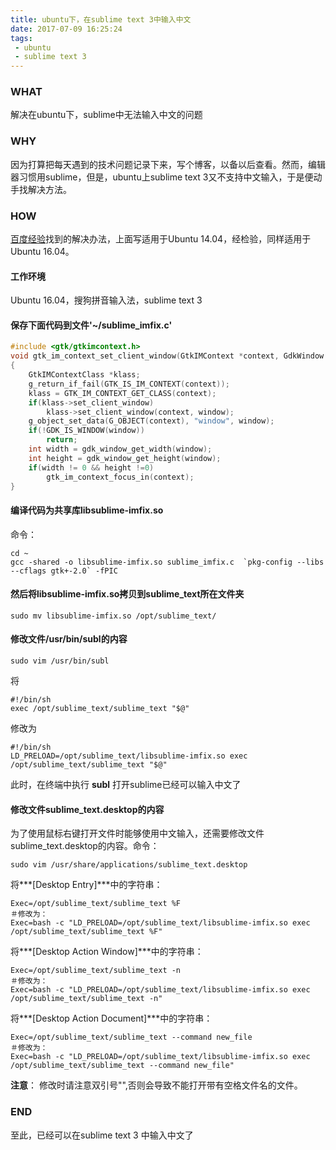 ```yaml
---
title: ubuntu下，在sublime text 3中输入中文
date: 2017-07-09 16:25:24
tags:
 - ubuntu
 - sublime text 3
---
```


### WHAT
解决在ubuntu下，sublime中无法输入中文的问题

### WHY
因为打算把每天遇到的技术问题记录下来，写个博客，以备以后查看。然而，编辑器习惯用sublime，但是，ubuntu上sublime text 3又不支持中文输入，于是便动手找解决方法。

<!-- more -->

### HOW
[百度经验](http://jingyan.baidu.com/article/f3ad7d0ff8731609c3345b3b.html)找到的解决办法，上面写适用于Ubuntu 14.04，经检验，同样适用于Ubuntu 16.04。

#### 工作环境
Ubuntu 16.04，搜狗拼音输入法，sublime text 3

#### 保存下面代码到文件'~/sublime_imfix.c'
```c
#include <gtk/gtkimcontext.h>
void gtk_im_context_set_client_window(GtkIMContext *context, GdkWindow *window)
{
    GtkIMContextClass *klass;
    g_return_if_fail(GTK_IS_IM_CONTEXT(context));
    klass = GTK_IM_CONTEXT_GET_CLASS(context);
    if(klass->set_client_window)
        klass->set_client_window(context, window);
    g_object_set_data(G_OBJECT(context), "window", window);
    if(!GDK_IS_WINDOW(window))
        return;
    int width = gdk_window_get_width(window);
    int height = gdk_window_get_height(window);
    if(width != 0 && height !=0)
        gtk_im_context_focus_in(context);
}
```

#### 编译代码为共享库libsublime-imfix.so
命令：
```shell
cd ~
gcc -shared -o libsublime-imfix.so sublime_imfix.c  `pkg-config --libs --cflags gtk+-2.0` -fPIC
```

#### 然后将libsublime-imfix.so拷贝到sublime_text所在文件夹
```shell
sudo mv libsublime-imfix.so /opt/sublime_text/
```

#### 修改文件/usr/bin/subl的内容
```shell
sudo vim /usr/bin/subl
```
将

```shell
#!/bin/sh
exec /opt/sublime_text/sublime_text "$@"
```
修改为
```shell
#!/bin/sh
LD_PRELOAD=/opt/sublime_text/libsublime-imfix.so exec /opt/sublime_text/sublime_text "$@"
```

此时，在终端中执行 **subl** 打开sublime已经可以输入中文了

#### 修改文件sublime_text.desktop的内容
为了使用鼠标右键打开文件时能够使用中文输入，还需要修改文件sublime_text.desktop的内容。命令：
```shell
sudo vim /usr/share/applications/sublime_text.desktop
```

将***[Desktop Entry]***中的字符串：
```shell
Exec=/opt/sublime_text/sublime_text %F
＃修改为：
Exec=bash -c "LD_PRELOAD=/opt/sublime_text/libsublime-imfix.so exec /opt/sublime_text/sublime_text %F"
```
将***[Desktop Action Window]***中的字符串：
```shell
Exec=/opt/sublime_text/sublime_text -n
＃修改为：
Exec=bash -c "LD_PRELOAD=/opt/sublime_text/libsublime-imfix.so exec /opt/sublime_text/sublime_text -n"
```
将***[Desktop Action Document]***中的字符串：
```shell
Exec=/opt/sublime_text/sublime_text --command new_file
＃修改为：
Exec=bash -c "LD_PRELOAD=/opt/sublime_text/libsublime-imfix.so exec /opt/sublime_text/sublime_text --command new_file"
```
**注意**：
修改时请注意双引号"",否则会导致不能打开带有空格文件名的文件。

### END
至此，已经可以在sublime text 3 中输入中文了